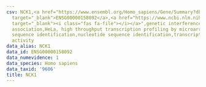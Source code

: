 ```yaml
---
csv: NCK1,<a href="https://www.ensembl.org/Homo_sapiens/Gene/Summary?db=core;g=ENSG00000158092"
  target="_blank">ENSG00000158092</a>,<a href="https://www.ncbi.nlm.nih.gov/pubmed/17216044"
  target="_blank"><i class="fas fa-file"></i></a>",genetic interference,functional
  association,HeLa, high throughput transcription profiling by microarray,nucleotide
  sequence identification,nucleotide sequence identification,transcriptional regulation,down-regulates
  activity
data_alias: NCK1
data_id: ENSG00000158092
data_numevidence: 1
data_species: Homo sapiens
data_taxid: '9606'
title: NCK1
---
```

